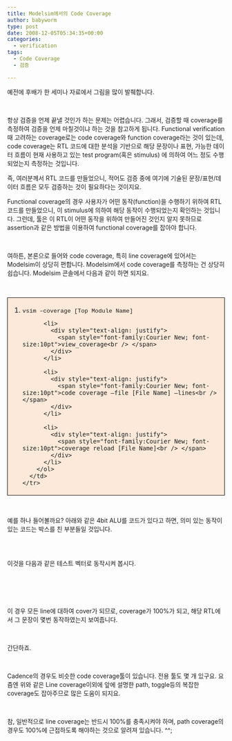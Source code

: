 ```yaml
---
title: Modelsim에서의 Code Coverage
author: babyworm
type: post
date: 2008-12-05T05:34:35+00:00
categories:
  - verification
tags:
  - Code Coverage
  - 검증

---
```

예전에 후배가 한 세미나 자료에서 그림을 많이 발췌합니다. 

 

항상 검증을 언제 끝낼 것인가 하는 문제는 어렵습니다. 그래서, 검증할 때 coverage를 측정하여 검증을 언제 마칠것이냐 하는 것을 참고하게 됩니다. Functional verification때 고려하는 coverage로는 code coverage와 function coverage라는 것이 있는데, code coverage는 RTL 코드에 대한 분석을 기반으로 해당 문장이나 표현, 가능한 데이터 흐름이 현재 사용하고 있는 test program(혹은 stimulus) 에 의하여 어느 정도 수행되었는지 측정하는 것입니다. 

즉, 여러분께서 RTL 코드를 만들었으니, 적어도 검증 중에 여기에 기술된 문장/표현/데이터 흐름은 모두 검증하는 것이 필요하다는 것이지요. 

Functional coverage의 경우 사용자가 어떤 동작(function)을 수행하기 위하여 RTL 코드를 만들었으니, 이 stimulus에 의하여 해당 동작이 수행되었는지 확인하는 것입니다. 그런데, 툴은 이 RTL이 어떤 동작을 위하여 만들어진 것인지 알지 못하므로 assertion과 같은 방법을 이용하여 functional coverage를 잡아야 합니다. 

 

여하튼, 본론으로 들어와 code coverage, 특히 line coverage에 있어서는 Modelsim이 상당히 편합니다. Modelsim에서 code coverage를 측정하는 건 상당히 쉽습니다. Modelsim 콘솔에서 다음과 같이 하면 되지요. 

 

<div>
  <table style="border-collapse:collapse; background: #fde9d9" border="0">
    <colgroup> <col style="width:637px"/></colgroup> <tr>
      <td style="padding-left: 7px; padding-right: 7px; border-top:  solid black 0.5pt; border-left:  solid black 0.5pt; border-bottom:  solid black 0.5pt; border-right:  solid black 0.5pt">
        <ol>
          <li>
            <div style="text-align: justify">
              <span style="font-family:Courier New; font-size:10pt">vsim –coverage [Top Module Name]<br /> </span>
            </div>
          </li>
          
          <li>
            <div style="text-align: justify">
              <span style="font-family:Courier New; font-size:10pt">view_coverage<br /> </span>
            </div>
          </li>
          
          <li>
            <div style="text-align: justify">
              <span style="font-family:Courier New; font-size:10pt">code coverage –file [File Name] –lines<br /> </span>
            </div>
          </li>
          
          <li>
            <div style="text-align: justify">
              <span style="font-family:Courier New; font-size:10pt">coverage reload [File Name]<br /> </span>
            </div>
          </li>
        </ol>
      </td>
    </tr>
  </table>
</div>

 

예를 하나 들어볼까요? 아래와 같은 4bit ALU를 코드가 있다고 하면, 의미 있는 동작이 있는 코드는 박스를 친 부분들일 것입니다. 

<img decoding="async" src="https://i0.wp.com/babyworm.net/wordpress/wp-content/uploads/1/cfile4.uf.117962554D6A7AFE31DE8D.png?w=625" alt="" data-recalc-dims="1" /> 

 

이것을 다음과 같은 테스트 벡터로 동작시켜 봅시다. 

 

<img decoding="async" src="https://i0.wp.com/babyworm.net/wordpress/wp-content/uploads/1/cfile23.uf.17613D4F4D6A7AFE26CAB5.png?w=625" alt="" data-recalc-dims="1" /> 

 

이 경우 모든 line에 대하여 cover가 되므로, coverage가 100%가 되고, 해당 RTL에서 그 문장이 몇번 동작하였는지 보여줍니다. 

<img decoding="async" src="https://i0.wp.com/babyworm.net/wordpress/wp-content/uploads/1/cfile25.uf.147C7C554D6A7AFE27AE35.png?w=625" alt="" data-recalc-dims="1" /> 

<img decoding="async" src="https://i0.wp.com/babyworm.net/wordpress/wp-content/uploads/1/cfile4.uf.112B95494D6A7AFE10D3D6.png?w=625" alt="" data-recalc-dims="1" /> 

간단하죠. 

 

Cadence의 경우도 비슷한 code coverage툴이 있습니다. 전용 툴도 몇 개 있구요. 요즘엔 위와 같은 Line coverage이외에 앞에 설명한 path, toggle등의 복잡한 coverage도 잡아주므로 많은 도움이 되지요. 

 

참, 일반적으로 line coverage는 반드시 100%를 충족시켜야 하며, path coverage의 경우도 100%에 근접하도록 해야하는 것으로 알려져 있습니다. ^^; 

 

 